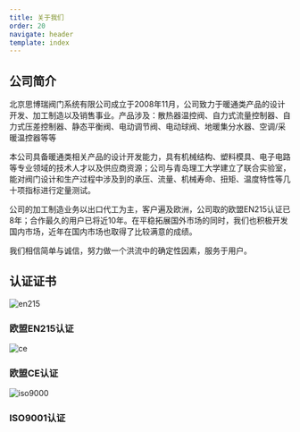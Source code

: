 ```yaml
---
title: 关于我们
order: 20
navigate: header
template: index
---
```


## 公司简介

北京思博瑞阀门系统有限公司成立于2008年11月，公司致力于暖通类产品的设计开发、加工制造以及销售事业。产品涉及：散热器温控阀、自力式流量控制器、自力式压差控制器、静态平衡阀、电动调节阀、电动球阀、地暖集分水器、空调/采暖温控器等等

本公司具备暖通类相关产品的设计开发能力，具有机械结构、塑料模具、电子电路等专业领域的技术人才以及供应商资源；公司与青岛理工大学建立了联合实验室，能对阀门设计和生产过程中涉及到的承压、流量、机械寿命、扭矩、温度特性等几十项指标进行定量测试。

公司的加工制造业务以出口代工为主，客户遍及欧洲，公司取的欧盟EN215认证已8年；合作最久的用户已将近10年。在平稳拓展国外市场的同时，我们也积极开发国内市场，近年在国内市场也取得了比较满意的成绩。

我们相信简单与诚信，努力做一个洪流中的确定性因素，服务于用户。

## 认证证书

<!--pico-element card-3-->

![en215](images/en215.jpg)
### 欧盟EN215认证

<!--pico-element-end-->
<!--pico-element card-3-->


![ce](images/ce.jpg)
### 欧盟CE认证

<!--pico-element-end-->
<!--pico-element card-3-->

![iso9000](images/iso9000.jpg)
### ISO9001认证

<!--pico-element-end-->